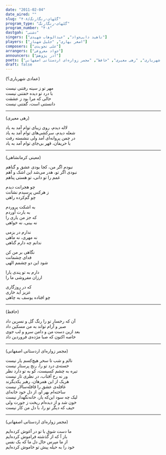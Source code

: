 ```yaml
---
date: "2011-02-04"
date_aired: ""
slug: "گلهای-رنگارنگ/۴۰۸"
program_type: "گلهای-رنگارنگ"
program_number: "۴۰۸"
dastgah: "دشتی"
singers: ["ناهید دایی‌جواد", "عبدالوهاب شهیدی"]
players: ["اصغر بهاری", "جلیل شهناز"]
composers: ["علی تجویدی"]
arrangers: ["جواد معروفی"]
announcers: ["آذر پژوهش"]
poets: ["معینی کرمانشاهی", "عمادی شهریاری", "رهی معیری", "حافظ", "مجمر زواره‌ای اردستانی اصفهانی"]
draft: false
---
```


 (عمادی شهریاری؟)  

مهر تو ز سینه رفتنی نیست  
با درد تو دیده خفتنی نیست  
حالی که مرا بود ز عشقت  
دانستنی است، گفتنی نیست  

---  

(رهی معیری)  

لاله دیدم، روی زیبای توام آمد به یاد  
شعله دیدم، سرکشی‌های توام آمد به یاد  
در چمن پروانه‌‌ای آمد ولی ننشسته رفت  
با حریفان، قهر بی‌جای توام آمد به یاد  

---  

(معینی کرمانشاهی)  

نبودم اگر من، کجا بودی عشق و گناهم  
نبودی اگر تو، هدر می‌شد این اشک و آهم  
غمم را تو دانی، تو هستی پناهم  

چو هجرانت دیدم  
ز هرکس پرسیدم نشانت  
چو گم‌کرده راهی  

به اشکت پروردم  
به بارت آوردم  
که جز من یاری را  
نه بینی، نه خواهی  

ندارم در بزمی  
نه مهری، نه ماهی  
ندانم چه دارم گناهی  

نگاهی بر من کن  
فدای چشمانت  
شود این دو چشمم الهی  

دارم به تو پندی یارا  
ارزان مفروشی ما را  

که در روزگاری  
عزیز آید خاری  
چو افتاده یوسف به چاهی  

---  

(حافظ)  

آن که رخسار تو را رنگ گل و نسرین داد  
صبر و آرام تواند به من مسکین داد  
بعد ازین دست من و دامن سرو و لب جوی  
خاصه اکنون که صبا مژده‌ی فروردین داد  

---  

(مجمر زواره‌ای اردستانی اصفهانی)  

نالم و شب تا سحر هیچ‌کسم یار نیست  
خسته‌ی درد تو را، رنج پرستار نیست  
تیره به چشم کسیست، کو به تو دارد نظر  
ور نه رخ آفتاب، در نظری تار نیست  
هریک از این همرهان، رهبر یکدیگرند  
غافله‌ی عشق را قافله‌سالار نیست  
ساخته‌ام بهر او، از دل خود خانه‌ای  
لیک چه سود این‌که یار، خانه‌نگهدار نیست  
خون شد و از دیده‌ام ریخت ز جورت ولی  
حیف که دیگر تو را، با دل من کار نیست  

---  

(مجمر زواره‌ای اردستانی اصفهانی)  

ما دست شوق با تو در آغوش کرده‌ایم  
باز آ که از گذشته فراموش کرده‌ایم  
از ما مپرس حال دل ما که یک نفس  
خود را به حیله پیش تو خاموش کرده‌ایم  
